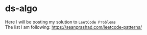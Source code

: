# ds-algo

Here I will be posting my solution to `LeetCode Problems` <br>
The list I am following: https://seanprashad.com/leetcode-patterns/
